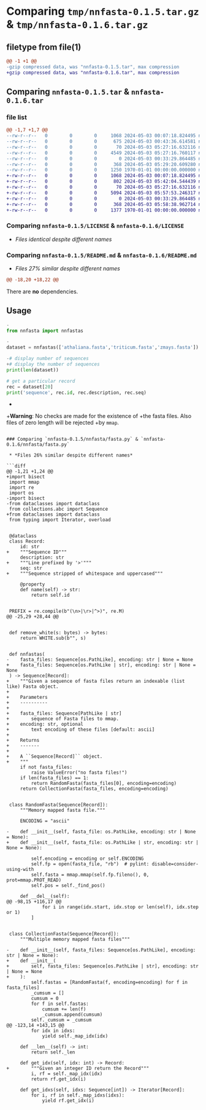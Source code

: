 # Comparing `tmp/nnfasta-0.1.5.tar.gz` & `tmp/nnfasta-0.1.6.tar.gz`

## filetype from file(1)

```diff
@@ -1 +1 @@
-gzip compressed data, was "nnfasta-0.1.5.tar", max compression
+gzip compressed data, was "nnfasta-0.1.6.tar", max compression
```

## Comparing `nnfasta-0.1.5.tar` & `nnfasta-0.1.6.tar`

### file list

```diff
@@ -1,7 +1,7 @@
--rw-r--r--   0        0        0     1068 2024-05-03 00:07:18.824495 nnfasta-0.1.5/LICENSE
--rw-r--r--   0        0        0      675 2024-05-03 00:43:36.614581 nnfasta-0.1.5/README.md
--rw-r--r--   0        0        0       70 2024-05-03 05:27:16.632116 nnfasta-0.1.5/nnfasta/__init__.py
--rw-r--r--   0        0        0     4549 2024-05-03 05:27:16.760117 nnfasta-0.1.5/nnfasta/fasta.py
--rw-r--r--   0        0        0        0 2024-05-03 00:33:29.864485 nnfasta-0.1.5/nnfasta/py.typed
--rw-r--r--   0        0        0      368 2024-05-03 05:29:20.609280 nnfasta-0.1.5/pyproject.toml
--rw-r--r--   0        0        0     1250 1970-01-01 00:00:00.000000 nnfasta-0.1.5/PKG-INFO
+-rw-r--r--   0        0        0     1068 2024-05-03 00:07:18.824495 nnfasta-0.1.6/LICENSE
+-rw-r--r--   0        0        0      802 2024-05-03 05:42:04.544439 nnfasta-0.1.6/README.md
+-rw-r--r--   0        0        0       70 2024-05-03 05:27:16.632116 nnfasta-0.1.6/nnfasta/__init__.py
+-rw-r--r--   0        0        0     5094 2024-05-03 05:57:53.246317 nnfasta-0.1.6/nnfasta/fasta.py
+-rw-r--r--   0        0        0        0 2024-05-03 00:33:29.864485 nnfasta-0.1.6/nnfasta/py.typed
+-rw-r--r--   0        0        0      368 2024-05-03 05:58:38.962714 nnfasta-0.1.6/pyproject.toml
+-rw-r--r--   0        0        0     1377 1970-01-01 00:00:00.000000 nnfasta-0.1.6/PKG-INFO
```

### Comparing `nnfasta-0.1.5/LICENSE` & `nnfasta-0.1.6/LICENSE`

 * *Files identical despite different names*

### Comparing `nnfasta-0.1.5/README.md` & `nnfasta-0.1.6/README.md`

 * *Files 27% similar despite different names*

```diff
@@ -18,20 +18,22 @@
 ```
 
 There are **no** dependencies.
 
 ## Usage
 
 ```python
-
 from nnfasta import nnfastas 
 
-
 dataset = nnfastas(['athaliana.fasta','triticum.fasta','zmays.fasta'])
 
-# display number of sequences
+# display the number of sequences
 print(len(dataset))
 
 # get a particular record
 rec = dataset[20]
 print('sequence', rec.id, rec.description, rec.seq)
 ```
+
+**Warning**: No checks are made for the existence of
+the fasta files. Also files of zero length will be rejected
+by `mmap`.
```

### Comparing `nnfasta-0.1.5/nnfasta/fasta.py` & `nnfasta-0.1.6/nnfasta/fasta.py`

 * *Files 26% similar despite different names*

```diff
@@ -1,21 +1,24 @@
+import bisect
 import mmap
 import re
 import os
-import bisect
-from dataclasses import dataclass
 from collections.abc import Sequence
+from dataclasses import dataclass
 from typing import Iterator, overload
 
 
 @dataclass
 class Record:
     id: str
+    """Sequence ID"""
     description: str
+    """Line prefixed by '>'"""
     seq: str
+    """Sequence stripped of whitespace and uppercased"""
 
     @property
     def name(self) -> str:
         return self.id
 
 
 PREFIX = re.compile(b"(\n>|\r>|^>)", re.M)
@@ -25,29 +28,44 @@
 
 
 def remove_white(s: bytes) -> bytes:
     return WHITE.sub(b"", s)
 
 
 def nnfastas(
-    fasta_files: Sequence[os.PathLike], encoding: str | None = None
+    fasta_files: Sequence[os.PathLike | str], encoding: str | None = None
 ) -> Sequence[Record]:
+    """Given a sequence of fasta files return an indexable (list like) Fasta object.
+
+    Parameters
+    ----------
+
+    fasta_files: Sequence[PathLike | str]
+        sequence of Fasta files to mmap.
+    encoding: str, optional
+        text encoding of these files [default: ascii]
+
+    Returns
+    -------
+
+    A ``Sequence[Record]`` object.
+    """
     if not fasta_files:
         raise ValueError("no fasta files!")
     if len(fasta_files) == 1:
         return RandomFasta(fasta_files[0], encoding=encoding)
     return CollectionFasta(fasta_files, encoding=encoding)
 
 
 class RandomFasta(Sequence[Record]):
     """Memory mapped fasta file."""
 
     ENCODING = "ascii"
 
-    def __init__(self, fasta_file: os.PathLike, encoding: str | None = None):
+    def __init__(self, fasta_file: os.PathLike | str, encoding: str | None = None):
 
         self.encoding = encoding or self.ENCODING
         self.fp = open(fasta_file, "rb")  # pylint: disable=consider-using-with
         self.fasta = mmap.mmap(self.fp.fileno(), 0, prot=mmap.PROT_READ)
         self.pos = self._find_pos()
 
     def __del__(self):
@@ -98,15 +116,17 @@
             for i in range(idx.start, idx.stop or len(self), idx.step or 1)
         ]
 
 
 class CollectionFasta(Sequence[Record]):
     """Multiple memory mapped fasta files"""
 
-    def __init__(self, fasta_files: Sequence[os.PathLike], encoding: str | None = None):
+    def __init__(
+        self, fasta_files: Sequence[os.PathLike | str], encoding: str | None = None
+    ):
         self.fastas = [RandomFasta(f, encoding=encoding) for f in fasta_files]
         _cumsum = []
         cumsum = 0
         for f in self.fastas:
             cumsum += len(f)
             _cumsum.append(cumsum)
         self._cumsum = _cumsum
@@ -123,14 +143,15 @@
         for idx in idxs:
             yield self._map_idx(idx)
 
     def __len__(self) -> int:
         return self._len
 
     def get_idx(self, idx: int) -> Record:
+        """Given an integer ID return the Record"""
         i, rf = self._map_idx(idx)
         return rf.get_idx(i)
 
     def get_idxs(self, idxs: Sequence[int]) -> Iterator[Record]:
         for i, rf in self._map_idxs(idxs):
             yield rf.get_idx(i)
```

